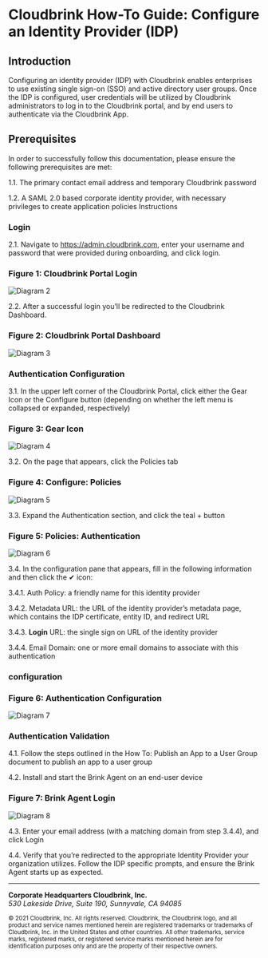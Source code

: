 # Cloudbrink How-To Guide: Configure an Identity Provider (IDP)

## Introduction

Configuring an identity provider (IDP) with Cloudbrink enables enterprises to use existing single sign-on (SSO) and active directory user groups. Once the IDP is configured, user credentials will be utilized by Cloudbrink administrators to log in to the Cloudbrink portal, and by end users to authenticate via the Cloudbrink App.

## **Prerequisites**

In order to successfully follow this documentation, please ensure the following prerequisites are met:

1.1. The primary contact email address and temporary Cloudbrink password

1.2. A SAML 2.0 based corporate identity provider, with necessary privileges to create application
policies Instructions

### Login

2.1. Navigate to https://admin.cloudbrink.com, enter your username and password that were
provided during onboarding, and click login.

### Figure 1: Cloudbrink Portal Login

![Diagram 2](/api/images/Cloudbrink_HowTo_IDP/img-004.png)

2.2. After a successful login you’ll be redirected to the Cloudbrink Dashboard.

### Figure 2: Cloudbrink Portal Dashboard

![Diagram 3](/api/images/Cloudbrink_HowTo_IDP/img-005.png)

### Authentication Configuration

3.1. In the upper left corner of the Cloudbrink Portal, click either the Gear Icon or the Configure
button (depending on whether the left menu is collapsed or expanded, respectively)

### Figure 3: Gear Icon

![Diagram 4](/api/images/Cloudbrink_HowTo_IDP/img-008.png)

3.2. On the page that appears, click the Policies tab

### Figure 4: Configure: Policies

![Diagram 5](/api/images/Cloudbrink_HowTo_IDP/img-009.png)

3.3. Expand the Authentication section, and click the teal + button

### Figure 5: Policies: Authentication

![Diagram 6](/api/images/Cloudbrink_HowTo_IDP/img-010.png)

3.4. In the configuration pane that appears, fill in the following information and then click the ✔ icon:

3.4.1. Auth Policy: a friendly name for this identity provider

3.4.2. Metadata URL: the URL of the identity provider’s metadata page, which contains the
IDP certificate, entity ID, and redirect URL

3.4.3. **Login** URL: the single sign on URL of the identity provider

3.4.4. Email Domain: one or more email domains to associate with this authentication

### configuration

### Figure 6: Authentication Configuration

![Diagram 7](/api/images/Cloudbrink_HowTo_IDP/img-013.png)

### Authentication Validation

4.1. Follow the steps outlined in the How To: Publish an App to a User Group document to publish
an app to a user group

4.2. Install and start the Brink Agent on an end-user device

### Figure 7: Brink Agent Login

![Diagram 8](/api/images/Cloudbrink_HowTo_IDP/img-014.png)

4.3. Enter your email address (with a matching domain from step 3.4.4), and click Login

4.4. Verify that you’re redirected to the appropriate Identity Provider your organization utilizes.
Follow the IDP specific prompts, and ensure the Brink Agent starts up as expected.

---
  
  **Corporate Headquarters Cloudbrink, Inc.**  
  *530 Lakeside Drive, Suite 190, Sunnyvale, CA 94085*

  <sub>© 2021 Cloudbrink, Inc. All rights reserved. Cloudbrink, the Cloudbrink logo, and all product and service names mentioned herein are registered trademarks or trademarks of Cloudbrink, Inc. in the United States and other countries. All other trademarks, service marks, registered marks, or registered service marks mentioned herein are for identification purposes only and are the property of their respective owners.</sub>